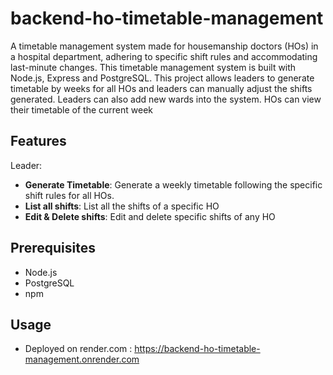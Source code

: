 # backend-ho-timetable-management

A timetable management system made for housemanship doctors (HOs) in a hospital department, adhering to specific shift rules and accommodating last-minute changes.
This timetable management system is built with Node.js, Express and PostgreSQL.
This project allows leaders to generate timetable by weeks for all HOs and leaders can manually adjust the shifts generated. Leaders can also add new wards into the system.
HOs can view their timetable of the current week

## Features

Leader:
- **Generate Timetable**: Generate a weekly timetable following the specific shift rules for all HOs.
- **List all shifts**: List all the shifts of a specific HO
- **Edit & Delete shifts**: Edit and delete specific shifts of any HO

## Prerequisites

- Node.js
- PostgreSQL
- npm

## Usage
- Deployed on render.com : https://backend-ho-timetable-management.onrender.com
